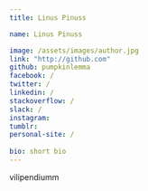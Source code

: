 ```yaml
---
title: Linus Pinuss

name: Linus Pinuss

image: /assets/images/author.jpg
link: "http://github.com"
github: pumpkinlemma
facebook: /
twitter: /
linkedin: /
stackoverflow: /
slack: /
instagram: 
tumblr: 
personal-site: /
 
bio: short bio
---
```


vilipendiumm